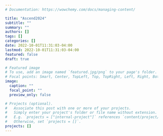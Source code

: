 ```yaml
---
# Documentation: https://wowchemy.com/docs/managing-content/

title: "Ascend2024"
subtitle: ""
summary: ""
authors: []
tags: []
categories: []
date: 2022-10-01T11:31:03-04:00
lastmod: 2022-10-01T11:31:03-04:00
featured: false
draft: true

# Featured image
# To use, add an image named `featured.jpg/png` to your page's folder.
# Focal points: Smart, Center, TopLeft, Top, TopRight, Left, Right, BottomLeft, Bottom, BottomRight.
image:
  caption: ""
  focal_point: ""
  preview_only: false

# Projects (optional).
#   Associate this post with one or more of your projects.
#   Simply enter your project's folder or file name without extension.
#   E.g. `projects = ["internal-project"]` references `content/project/deep-learning/index.md`.
#   Otherwise, set `projects = []`.
projects: []
---
```

